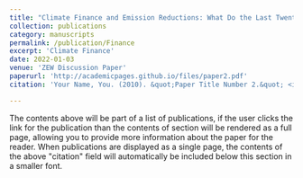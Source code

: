 ```yaml
---
title: "Climate Finance and Emission Reductions: What Do the Last Twenty Years Tell Us?"
collection: publications
category: manuscripts
permalink: /publication/Finance
excerpt: 'Climate Finance'
date: 2022-01-03
venue: 'ZEW Discussion Paper'
paperurl: 'http://academicpages.github.io/files/paper2.pdf'
citation: 'Your Name, You. (2010). &quot;Paper Title Number 2.&quot; <i>Journal 1</i>. 1(2).'

---
```


The contents above will be part of a list of publications, if the user clicks the link for the publication than the contents of section will be rendered as a full page, allowing you to provide more information about the paper for the reader. When publications are displayed as a single page, the contents of the above "citation" field will automatically be included below this section in a smaller font.
